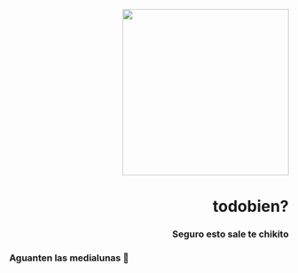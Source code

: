 <div class="header" align="right">
  <img src="https://media0.giphy.com/media/v1.Y2lkPTc5MGI3NjExdjhxbGR0aWF5dDUxYng5amwwZDdtODk0aGJjdjZlNzF2NXhzc3p5dCZlcD12MV9pbnRlcm5hbF9naWZfYnlfaWQmY3Q9Zw/mOYpdok7f9hNJOe3RW/giphy.gif" width="300">
<h1>todobien?</h1>
  <h3>Seguro esto sale te chikito</h3>
</div>



### Aguanten las medialunas 🥐


<div class="body" align="center">
<h1></h1>

<!--
**EzDeM/EzDeM** is a ✨ _special_ ✨ repository because its `README.md` (this file) appears on your GitHub profile.
